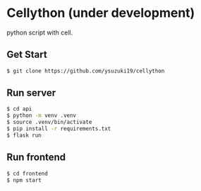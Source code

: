 # Cellython (under development)
python script with cell.


## Get Start

```bash
$ git clone https://github.com/ysuzuki19/cellython
```

## Run server

```bash
$ cd api
$ python -m venv .venv
$ source .venv/bin/activate
$ pip install -r requirements.txt
$ flask run
```

## Run frontend

```bash
$ cd frontend
$ npm start
```

